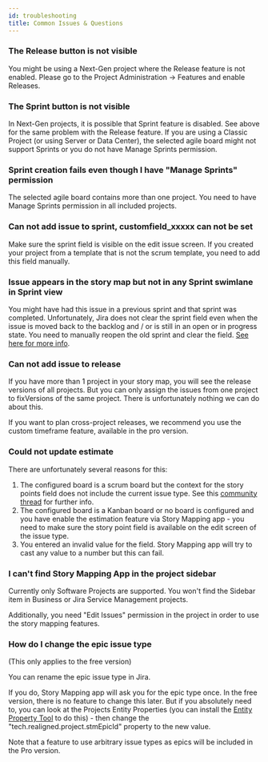```yaml
---
id: troubleshooting
title: Common Issues & Questions
---
```


### The Release button is not visible

You might be using a Next-Gen project where the Release feature is not enabled.
Please go to the Project Administration -> Features and enable Releases.

### The Sprint button is not visible

In Next-Gen projects, it is possible that Sprint feature is disabled. See above for the same problem
with the Release feature.
If you are using a Classic Project (or using Server or Data Center), the selected agile board might not support
Sprints or you do not have Manage Sprints permission.

### Sprint creation fails even though I have "Manage Sprints" permission

The selected agile board contains more than one project. You need to have Manage Sprints permission
in all included projects.

### Can not add issue to sprint, customfield_xxxxx can not be set

Make sure the sprint field is visible on the edit issue screen.
If you created your project from a template that is not the scrum template, you need
to add this field manually.

### Issue appears in the story map but not in any Sprint swimlane in Sprint view

You might have had this issue in a previous sprint and that sprint was completed.
Unfortunately, Jira does not clear the sprint field even when the issue is moved back to the backlog
and / or is still in an open or in progress state.
You need to manually reopen the old sprint and clear the field. [See here for more info](https://support.atlassian.com/jira-software-cloud/docs/reopen-a-sprint/?_ga=2.89584147.901247001.1583153067-2088401750.1574865265).

### Can not add issue to release

If you have more than 1 project in your story map, you will see
the release versions of all projects. But you can only assign the
issues from one project to fixVersions of the same project. There is
unfortunately nothing we can do about this.

If you want to plan cross-project releases, we recommend you use
the custom timeframe feature, available in the pro version.

### Could not update estimate 

There are unfortunately several reasons for this:

1. The configured board is a scrum board but the context for the story points field does not include the current issue type.
   See this [community thread](https://community.atlassian.com/t5/Jira-questions/Story-points-not-visible-for-Issues/qaq-p/1315572) for further info.
2. The configured board is a Kanban board or no board is configured and you have enable
the estimation feature via Story Mapping app - you need to make sure the story point field is
   available on the edit screen of the issue type.
3. You entered an invalid value for the field. Story Mapping app will try to cast any value
to a number but this can fail.

### I can't find Story Mapping App in the project sidebar

Currently only Software Projects are supported. You won't find the Sidebar item in Business or Jira Service Management projects.

Additionally, you need "Edit Issues" permission in the project in order to use the story mapping features.

### How do I change the epic issue type

(This only applies to the free version)

You can rename the epic issue type in Jira.

If you do, Story Mapping app will ask you for the epic type once. In the free version, there is no
feature to change this later. But if you absolutely need to, you can look at the Projects Entity Properties (you can install the [Entity Property Tool](https://marketplace.atlassian.com/apps/1214509/entity-property-tool-for-jira?hosting=cloud&tab=overview) to do this) - then
change the "tech.realigned.project.stmEpicId" property to the new value.

Note that a feature to use arbitrary issue types as epics will be included in the Pro version.
